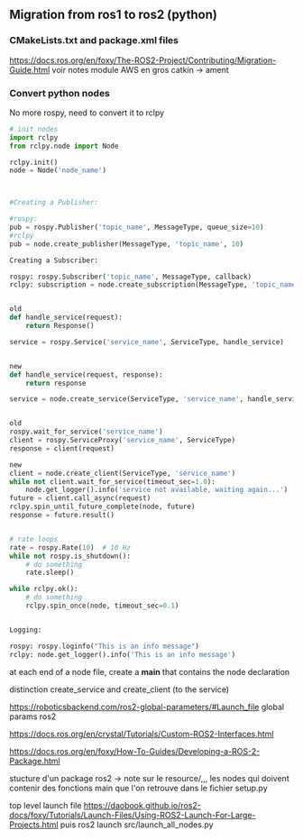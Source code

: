## Migration from ros1 to ros2 (python)

### CMakeLists.txt and package.xml files

https://docs.ros.org/en/foxy/The-ROS2-Project/Contributing/Migration-Guide.html
voir notes module AWS
en gros catkin -> ament

### Convert python nodes

No more rospy, need to convert it to rclpy

```python
# init nodes
import rclpy
from rclpy.node import Node

rclpy.init()
node = Node('node_name')



#Creating a Publisher:

#rospy:
pub = rospy.Publisher('topic_name', MessageType, queue_size=10)
#rclpy
pub = node.create_publisher(MessageType, 'topic_name', 10)

Creating a Subscriber:

rospy: rospy.Subscriber('topic_name', MessageType, callback)
rclpy: subscription = node.create_subscription(MessageType, 'topic_name', callback, 10)


old
def handle_service(request):
    return Response()

service = rospy.Service('service_name', ServiceType, handle_service)


new
def handle_service(request, response):
    return response

service = node.create_service(ServiceType, 'service_name', handle_service)


old
rospy.wait_for_service('service_name')
client = rospy.ServiceProxy('service_name', ServiceType)
response = client(request)

new
client = node.create_client(ServiceType, 'service_name')
while not client.wait_for_service(timeout_sec=1.0):
    node.get_logger().info('service not available, waiting again...')
future = client.call_async(request)
rclpy.spin_until_future_complete(node, future)
response = future.result()


# rate loops
rate = rospy.Rate(10)  # 10 Hz
while not rospy.is_shutdown():
    # do something
    rate.sleep()

while rclpy.ok():
    # do something
    rclpy.spin_once(node, timeout_sec=0.1)


Logging:

rospy: rospy.loginfo("This is an info message")
rclpy: node.get_logger().info('This is an info message')

```

at each end of a node file, create a __main__ that contains the node declaration


distinction create_service and create_client (to the service)


https://roboticsbackend.com/ros2-global-parameters/#Launch_file
global params ros2



https://docs.ros.org/en/crystal/Tutorials/Custom-ROS2-Interfaces.html


https://docs.ros.org/en/foxy/How-To-Guides/Developing-a-ROS-2-Package.html


stucture d'un package ros2 -> note sur le resource/,,,
les nodes qui doivent contenir des fonctions main que l'on retrouve dans le fichier setup.py



top level launch file
https://daobook.github.io/ros2-docs/foxy/Tutorials/Launch-Files/Using-ROS2-Launch-For-Large-Projects.html
puis ros2 launch src/launch_all_nodes.py 